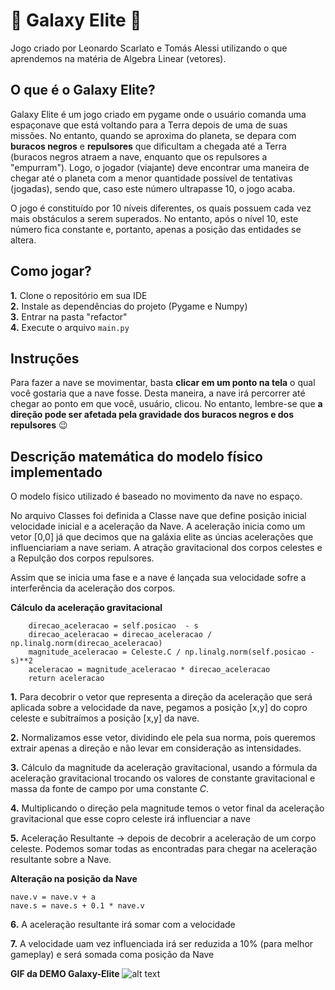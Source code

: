 # 🌌 Galaxy Elite 🌌
Jogo criado por Leonardo Scarlato e Tomás Alessi utilizando o que aprendemos na matéria de Algebra Linear (vetores).

## O que é o Galaxy Elite?
Galaxy Elite é um jogo criado em pygame onde o usuário comanda uma espaçonave que está voltando para a Terra depois de uma de suas missões. No entanto, quando se aproxima do planeta, se depara com **buracos negros** e **repulsores** que dificultam a chegada até a Terra (buracos negros atraem a nave, enquanto que os repulsores a "empurram"). Logo, o jogador (viajante) deve encontrar uma maneira de chegar até o planeta com a menor quantidade possível de tentativas (jogadas), sendo que, caso este número ultrapasse 10, o jogo acaba.

O jogo é constituído por 10 níveis diferentes, os quais possuem cada vez mais obstáculos a serem superados. No entanto, após o nível 10, este número fica constante e, portanto, apenas a posição das entidades se altera.

## Como jogar?
**1.** Clone o repositório em sua IDE <br>
**2.** Instale as dependências do projeto (Pygame e Numpy)<br>
**3.** Entrar na pasta "refactor"<br>
**4.** Execute o arquivo `main.py`


## Instruções
Para fazer a nave se movimentar, basta **clicar em um ponto na tela** o qual você gostaria que a nave fosse. Desta maneira, a nave irá percorrer até chegar ao ponto em que você, usuário, clicou. No entanto, lembre-se que **a direção pode ser afetada pela gravidade dos buracos negros e dos repulsores** 😉

## Descrição matemática do modelo físico implementado
O modelo físico utilizado é baseado no movimento da nave no espaço.

No arquivo Classes foi definida a Classe nave que define posição inicial velocidade inicial e a aceleração da Nave. A aceleração inicia como um vetor [0,0] já que decimos que na galáxia elite as úncias acelerações que influenciariam a nave seriam. A atração gravitacional dos corpos celestes e a Repulção dos corpos repulsores.

Assim que se inicia uma fase e a nave é lançada sua velocidade sofre a interferência da aceleração dos corpos.<br>

**Cálculo da aceleração gravitacional**
        
        direcao_aceleracao = self.posicao  - s
        direcao_aceleracao = direcao_aceleracao / np.linalg.norm(direcao_aceleracao)
        magnitude_aceleracao = Celeste.C / np.linalg.norm(self.posicao - s)**2
        aceleracao = magnitude_aceleracao * direcao_aceleracao
        return aceleracao

**1.** Para decobrir o vetor que representa a direção da aceleração que será aplicada sobre a velocidade da nave, pegamos a posição [x,y] do copro celeste e subitraímos a posição [x,y] da nave.

**2.** Normalizamos esse vetor, dividindo ele pela sua norma, pois queremos extrair apenas a direção e não levar em consideração as intensidades.

**3.** Cálculo da magnitude da aceleração gravitacional, usando a fórmula da aceleração gravitacional trocando os valores de constante gravitacional e massa da fonte de campo por uma constante *C*.

**4.** Multiplicando o direção pela magnitude temos o vetor final da aceleração gravitacional que esse copro celeste irá influenciar a nave

**5.** Aceleração Resultante -> depois de decobrir a aceleração de um corpo celeste. Podemos somar todas as encontradas para chegar na aceleração resultante sobre a Nave.<br>

**Alteração na posição da Nave**
    
    nave.v = nave.v + a
    nave.s = nave.s + 0.1 * nave.v

**6.** A aceleração resultante irá somar com a velocidade<br>

**7.** A velocidade uam vez influenciada irá ser reduzida a 10% (para melhor gameplay) e será somada coma posição da Nave

**GIF da DEMO Galaxy-Elite**
![alt text](assets/refactor/imagens/galaxy-elite.gif)